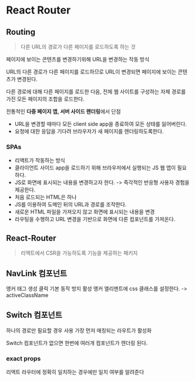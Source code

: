 # React Router

## Routing

> 다른 URL의 경로가 다른 페이지를 로드하도록 하는 것

페이지에 보이는 콘텐츠를 변경하기위해 URL을 변경하는 작동 방식

URL의 다른 경로가 다른 페이지를 로드하므로 URL이 변경되면 페이지에 보이는 콘텐츠가 변경된다.

다른 경로에 대해 다른 페이지를 로드한 다음, 전체 웹 사이트를 구성하는 자체 경로를 가진 모든 페이지의 조합을 로드한다.

전통적인 **다중 페이지 앱, 서버 사이드 렌더링**에서 단점

- URL을 변경할 때마다 모든 client side app을 종료하여 모든 상태를 잃어버린다.
- 요청에 대한 응답을 기다려 브라우저가 새 페이지를 렌더링하도록한다.

### SPAs

- 리액트가 작동하는 방식
- 클라이언트 사이드 app을 로드하기 위해 브라우저에서 실행되는 JS 웹 앱이 필요하다.
- JS로 화면에 표시되는 내용을 변경하고자 한다. -> 즉각적인 반응형 사용자 경험을 제공한다.
- 처음 로드되는 HTML은 하나
- JS를 이용하여 도메인 뒤의 URL과 경로를 조작한다.
- 새로운 HTML 파일을 가져오지 않고 화면에 표시되는 내용을 변경
- 라우팅을 수행하고 URL 변경을 기반으로 화면에 다른 컴포넌트를 가져온다.

## React-Router

> 리액트에서 CSR을 가능하도록 기능을 제공하는 패키지

## NavLink 컴포넌트

앵커 태그 생성
클릭 기본 동작 방지
활성 앵커 엘리멘트에 css 클래스를 설정한다. -> activeClassName

## Switch 컴포넌트

하나의 경로만 필요할 경우 사용
가장 먼저 매칭되는 라우트가 활성화

Switch 컴포넌트가 없으면 한번에 여러개 컴포넌트가 렌더링 된다.

### exact props

리액트 라우터에 정확히 일치하는 경우에만 일치 여부를 알려준다
